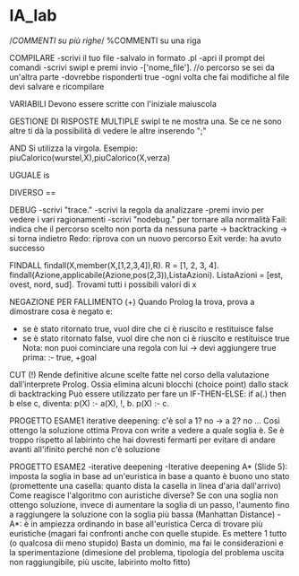 # IA_lab

/*COMMENTI su più righe*/
%COMMENTI su una riga

COMPILARE
-scrivi il tuo file
-salvalo in formato .pl
-apri il prompt dei comandi
-scrivi swipl e premi invio
-['nome_file']. //o percorso se sei da un'altra parte
-dovrebbe risponderti true
-ogni volta che fai modifiche al file devi salvare e ricompilare

VARIABILI
Devono essere scritte con l'iniziale maiuscola

GESTIONE DI RISPOSTE MULTIPLE
swipl te ne mostra una. Se ce ne sono altre ti dà la possibilità di vedere le altre inserendo ";"

AND
Si utilizza la virgola.
Esempio: piuCalorico(wurstel,X),piuCalorico(X,verza)

UGUALE
is

DIVERSO
\==

DEBUG
-scrivi "trace."
-scrivi la regola da analizzare
-premi invio per vedere i vari ragionamenti
-scrivi "nodebug." per tornare alla normalità
Fail: indica che il percorso scelto non porta da nessuna parte -> backtracking -> si torna indietro
Redo: riprova con un nuovo percorso
Exit verde: ha avuto successo

FINDALL
findall(X,member(X,[1,2,3,4]),R).
R = [1, 2, 3, 4].
findall(Azione,applicabile(Azione,pos(2,3)),ListaAzioni).
ListaAzioni = [est, ovest, nord, sud].
Trovami tutti i possibili valori di x

NEGAZIONE PER FALLIMENTO (\+)
Quando Prolog la trova, prova a dimostrare cosa è negato e:
- se è stato ritornato true, vuol dire che ci è riuscito e restituisce false
- se è stato ritornato false, vuol dire che non ci è riuscito e restituisce true
Nota: non puoi cominciare una regola con lui -> devi aggiungere true prima: :- true, \+goal

CUT (!)
Rende definitive alcune scelte fatte nel corso della valutazione dall’interprete Prolog.
Ossia elimina alcuni blocchi (choice point) dallo stack di backtracking
Può essere utilizzato per fare un IF-THEN-ELSE:
if a(.) then b else c, diventa:
p(X) :- a(X), !, b.
p(X) :- c.

PROGETTO ESAME1
iterative deepening: c'è sol a 1? no -> a 2? no ...
Così ottengo la soluzione ottima
Prova con write a vedere a quale soglia è. Se è troppo rispetto al labirinto che hai dovresti fermarti
per evitare di andare avanti all'ifinito perché non c'è soluzione

PROGETTO ESAME2
-iterative deepening
-Iterative deepening A* (Slide 5): imposta la soglia in base ad un'euristica in base a quanto è buono uno stato
(promettente una casella: quanto dista la casella in linea d'aria dall'arrivo)
Come reagisce l'algoritmo con auristiche diverse?
Se con una soglia non ottengo soluzione, invece di aumentare la soglia di un passo, l'aumento fino a
raggiungere la soluzione con la soglia più bassa (Manhattan Distance)
-A*: è in ampiezza ordinando in base all'euristica
Cerca di trovare più euristiche (magari fai confronti anche con quelle stupide. Es mettere 1  tutto (o qualcosa dii meno stupido)
Basta un dominio, ma fai le considerazioni e la sperimentazione (dimesione del problema, tipologia del problema
uscita non raggiungibile, più uscite, labirinto molto fitto)